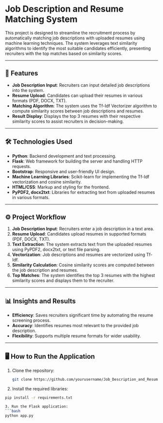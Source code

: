 # Job Description and Resume Matching System

This project is designed to streamline the recruitment process by automatically matching job descriptions with uploaded resumes using machine learning techniques. The system leverages text similarity algorithms to identify the most suitable candidates efficiently, presenting recruiters with the top matches based on similarity scores.

---

## 📂 Features

- **Job Description Input**: Recruiters can input detailed job descriptions into the system.
- **Resume Upload**: Candidates can upload their resumes in various formats (PDF, DOCX, TXT).
- **Matching Algorithm**: The system uses the Tf-Idf Vectorizer algorithm to compute similarity scores between job descriptions and resumes.
- **Result Display**: Displays the top 3 resumes with their respective similarity scores to assist recruiters in decision-making.

---

## 🛠️ Technologies Used

- **Python**: Backend development and text processing.
- **Flask**: Web framework for building the server and handling HTTP requests.
- **Bootstrap**: Responsive and user-friendly UI design.
- **Machine Learning Libraries**: Scikit-learn for implementing the Tf-Idf vectorization and cosine similarity.
- **HTML/CSS**: Markup and styling for the frontend.
- **PyPDF2, docx2txt**: Libraries for extracting text from uploaded resumes in various formats.

---

## ⚙️ Project Workflow

1. **Job Description Input**: Recruiters enter a job description in a text area.
2. **Resume Upload**: Candidates upload resumes in supported formats (PDF, DOCX, TXT).
3. **Text Extraction**: The system extracts text from the uploaded resumes using PyPDF2, docx2txt, or text file parsing.
4. **Vectorization**: Job descriptions and resumes are vectorized using Tf-Idf.
5. **Similarity Calculation**: Cosine similarity scores are computed between the job description and resumes.
6. **Top Matches**: The system identifies the top 3 resumes with the highest similarity scores and displays them to the recruiter.

---

## 📊 Insights and Results

- **Efficiency**: Saves recruiters significant time by automating the resume screening process.
- **Accuracy**: Identifies resumes most relevant to the provided job description.
- **Flexibility**: Supports multiple resume formats for wider usability.

---

## 🖥️ How to Run the Application

1. Clone the repository:
   ```bash
   git clone https://github.com/yourusername/Job_Description_and_Resume_Matching_System.git

2. Install the required libraries:
```bash
pip install -r requirements.txt

3. Run the Flask application:
```bash
python app.py
